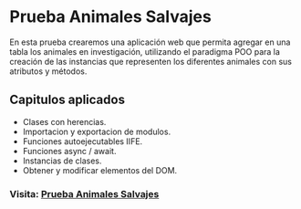 # Prueba Animales Salvajes

En esta
prueba crearemos una aplicación web que permita agregar en una tabla los animales en
investigación, utilizando el paradigma POO para la creación de las instancias que
representen los diferentes animales con sus atributos y métodos.

## Capitulos aplicados

- Clases con herencias.
- Importacion y exportacion de modulos.
- Funciones autoejecutables IIFE.
- Funciones async / await.
- Instancias de clases.
- Obtener y modificar elementos del DOM.

### Visita: [Prueba Animales Salvajes](http://diegocampuzano.ml/prueba-animales-salvajes/)

